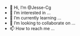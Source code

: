 - 👋 Hi, I’m @Jesse-Cg
- 👀 I’m interested in ...
- 🌱 I’m currently learning ...
- 💞️ I’m looking to collaborate on ...
- 📫 How to reach me ...

<!---
Jesse-Cg/Jesse-Cg is a ✨ special ✨ repository because its `README.md` (this file) appears on your GitHub profile.
You can click the Preview link to take a look at your changes.
--->
